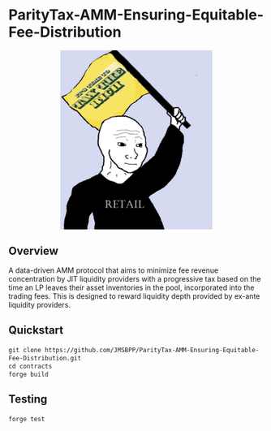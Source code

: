 # ParityTax-AMM-Ensuring-Equitable-Fee-Distribution
<p align="center">
<div style="display: flex; justify-content: center; align-items: center;">
  <img src="assets/logo.png" alt="Description" width="300"/>
</div>


## Overview
A data-driven AMM protocol that aims to minimize fee revenue concentration by JIT liquidity providers with a progressive tax based on the time an LP leaves their asset inventories in the pool, incorporated into the trading fees. This is designed to reward liquidity depth provided by ex-ante liquidity providers.

## Quickstart
```git
git clone https://github.com/JMSBPP/ParityTax-AMM-Ensuring-Equitable-Fee-Distribution.git
cd contracts
forge build

```

## Testing

```git
forge test
```

